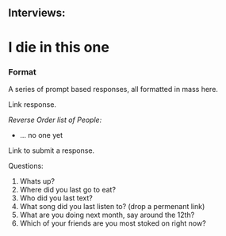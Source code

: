 ## Interviews:

# I die in this one 

### Format

A series of prompt based responses, all formatted in mass here.

Link response.

_Reverse Order list of People:_

* ... no one yet

Link to submit a response.

Questions:

1. Whats up?
2. Where did you last go to eat?
3. Who did you last text?
4. What song did you last listen to? (drop a permenant link)
5. What are you doing next month, say around the 12th?
6. Which of your friends are you most stoked on right now?
